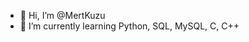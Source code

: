 - 👋 Hi, I’m @MertKuzu
- 🌱 I’m currently learning Python, SQL, MySQL, C, C++

<!---
MertKuzu/MertKuzu is a ✨ special ✨ repository because its `README.md` (this file) appears on your GitHub profile.
You can click the Preview link to take a look at your changes.
--->
